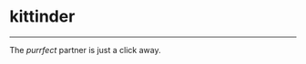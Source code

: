 # kittinder
-------------------------------------------------
The <em>purrfect</em> partner is just a click away.
